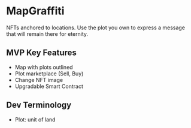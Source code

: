 # MapGraffiti
NFTs anchored to locations. Use the plot you own to express a message that will remain there for eternity. 

## MVP Key Features
- Map with plots outlined
- Plot marketplace (Sell, Buy)
- Change NFT image
- Upgradable Smart Contract

## Dev Terminology
- Plot: unit of land